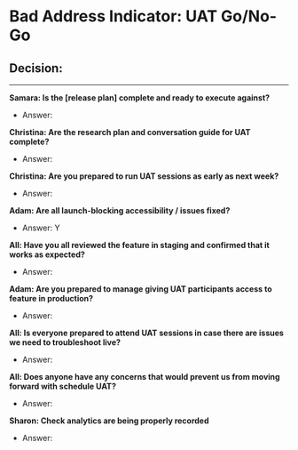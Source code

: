 
# Bad Address Indicator: UAT Go/No-Go 

## Decision: 
--- 

**Samara: Is the [release plan] complete and ready to execute against?**
- Answer:

**Christina: Are the research plan and conversation guide for UAT complete?**
- Answer: 

**Christina: Are you prepared to run UAT sessions as early as next week?**
- Answer: 

**Adam: Are all launch-blocking accessibility / issues fixed?**
- Answer: Y

**All: Have you all reviewed the feature in staging and confirmed that it works as expected?**
- Answer:

**Adam: Are you prepared to manage giving UAT participants access to feature in production?**
- Answer: 

**All: Is everyone prepared to attend UAT sessions in case there are issues we need to troubleshoot live?**
- Answer: 

**All: Does anyone have any concerns that would prevent us from moving forward with schedule UAT?**
- Answer: 

**Sharon: Check analytics are being properly recorded**
- Answer: 
